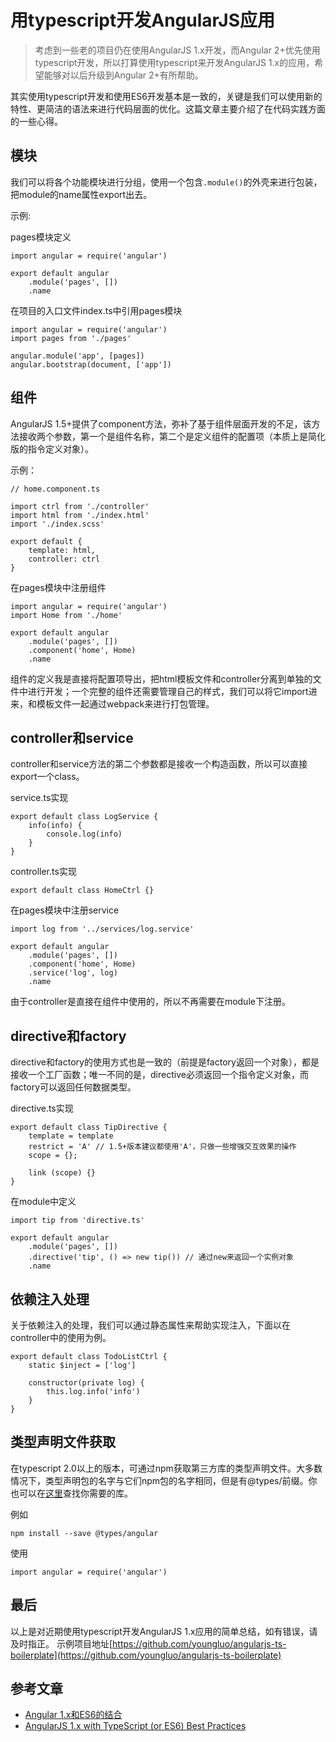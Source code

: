 # 用typescript开发AngularJS应用

> 考虑到一些老的项目仍在使用AngularJS 1.x开发，而Angular 2+优先使用typescript开发，所以打算使用typescript来开发AngularJS 1.x的应用，希望能够对以后升级到Angular 2+有所帮助。 

其实使用typescript开发和使用ES6开发基本是一致的，关键是我们可以使用新的特性、更简洁的语法来进行代码层面的优化。这篇文章主要介绍了在代码实践方面的一些心得。

## 模块

我们可以将各个功能模块进行分组，使用一个包含`.module()`的外壳来进行包装，把module的name属性export出去。

示例:

pages模块定义

```
import angular = require('angular')

export default angular
    .module('pages', [])
    .name
```

在项目的入口文件index.ts中引用pages模块

```
import angular = require('angular')
import pages from './pages'

angular.module('app', [pages])
angular.bootstrap(document, ['app'])
```

## 组件

AngularJS 1.5+提供了component方法，弥补了基于组件层面开发的不足，该方法接收两个参数，第一个是组件名称，第二个是定义组件的配置项（本质上是简化版的指令定义对象）。

示例：

```
// home.component.ts

import ctrl from './controller'
import html from './index.html'
import './index.scss'

export default {
    template: html,
    controller: ctrl
}
````

在pages模块中注册组件

```
import angular = require('angular')
import Home from './home'

export default angular
    .module('pages', [])
    .component('home', Home)
    .name
```

组件的定义我是直接将配置项导出，把html模板文件和controller分离到单独的文件中进行开发；一个完整的组件还需要管理自己的样式，我们可以将它import进来，和模板文件一起通过webpack来进行打包管理。

## controller和service

controller和service方法的第二个参数都是接收一个构造函数，所以可以直接export一个class。

service.ts实现

```
export default class LogService {
    info(info) {
        console.log(info)
    }
}
```

controller.ts实现

```
export default class HomeCtrl {}
```

在pages模块中注册service

```
import log from '../services/log.service'

export default angular
    .module('pages', [])
    .component('home', Home)
    .service('log', log)
    .name
```

由于controller是直接在组件中使用的，所以不再需要在module下注册。

## directive和factory

directive和factory的使用方式也是一致的（前提是factory返回一个对象），都是接收一个工厂函数；唯一不同的是，directive必须返回一个指令定义对象，而factory可以返回任何数据类型。

directive.ts实现

```
export default class TipDirective {
    template = template
    restrict = 'A' // 1.5+版本建议都使用'A'，只做一些增强交互效果的操作
    scope = {};

    link (scope) {}
}
```

在module中定义

```
import tip from 'directive.ts'

export default angular
    .module('pages', [])
    .directive('tip', () => new tip()) // 通过new来返回一个实例对象
    .name
```

## 依赖注入处理

关于依赖注入的处理，我们可以通过静态属性来帮助实现注入，下面以在controller中的使用为例。

```
export default class TodoListCtrl {
    static $inject = ['log']

    constructor(private log) {
        this.log.info('info')
    }
}
```

## 类型声明文件获取

在typescript 2.0以上的版本，可通过npm获取第三方库的类型声明文件。大多数情况下，类型声明包的名字与它们npm包的名字相同，但是有@types/前缀。你也可以在[这里](http://microsoft.github.io/TypeSearch/)查找你需要的库。

例如

```
npm install --save @types/angular
```

使用

```
import angular = require('angular')
```

## 最后

以上是对近期使用typescript开发AngularJS 1.x应用的简单总结，如有错误，请及时指正。
示例项目地址[https://github.com/youngluo/angularjs-ts-boilerplate](https://github.com/youngluo/angularjs-ts-boilerplate)

## 参考文章

- [Angular 1.x和ES6的结合](https://github.com/xufei/blog/issues/29)
- [AngularJS 1.x with TypeScript (or ES6) Best Practices](https://codepen.io/martinmcwhorter/post/angularjs-1-x-with-typescript-or-es6-best-practices)






